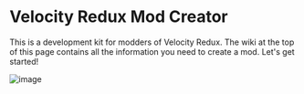 # Velocity Redux Mod Creator
 This is a development kit for modders of Velocity Redux. The wiki at the top of this page contains all the information you need to create a mod. Let's get started!
 
 ![image](https://github.com/SuperCatGaming/Velocity-Redux-Mod-Creator/assets/16313202/1921f0b1-d7e7-4af8-b32f-7e4aa2b10ceb)
